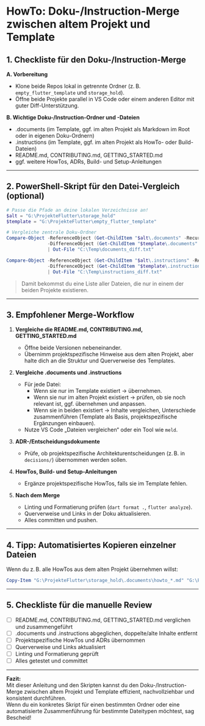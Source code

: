 # HowTo: Doku-/Instruction-Merge zwischen altem Projekt und Template

## 1. Checkliste für den Doku-/Instruction-Merge

**A. Vorbereitung**
- Klone beide Repos lokal in getrennte Ordner (z. B. `empty_flutter_template` und `storage_hold`).
- Öffne beide Projekte parallel in VS Code oder einem anderen Editor mit guter Diff-Unterstützung.

**B. Wichtige Doku-/Instruction-Ordner und -Dateien**
- .documents (im Template, ggf. im alten Projekt als Markdown im Root oder in eigenen Doku-Ordnern)
- .instructions (im Template, ggf. im alten Projekt als HowTo- oder Build-Dateien)
- README.md, CONTRIBUTING.md, GETTING_STARTED.md
- ggf. weitere HowTos, ADRs, Build- und Setup-Anleitungen

---

## 2. PowerShell-Skript für den Datei-Vergleich (optional)

```powershell
# Passe die Pfade an deine lokalen Verzeichnisse an!
$alt = "G:\ProjekteFlutter\storage_hold"
$template = "G:\ProjekteFlutter\empty_flutter_template"

# Vergleiche zentrale Doku-Ordner
Compare-Object -ReferenceObject (Get-ChildItem "$alt\.documents" -Recurse | Select-Object -ExpandProperty Name) `
               -DifferenceObject (Get-ChildItem "$template\.documents" -Recurse | Select-Object -ExpandProperty Name) `
               | Out-File "C:\Temp\documents_diff.txt"

Compare-Object -ReferenceObject (Get-ChildItem "$alt\.instructions" -Recurse | Select-Object -ExpandProperty Name) `
               -DifferenceObject (Get-ChildItem "$template\.instructions" -Recurse | Select-Object -ExpandProperty Name) `
               | Out-File "C:\Temp\instructions_diff.txt"
```
> Damit bekommst du eine Liste aller Dateien, die nur in einem der beiden Projekte existieren.

---

## 3. Empfohlener Merge-Workflow

1. **Vergleiche die README.md, CONTRIBUTING.md, GETTING_STARTED.md**  
   - Öffne beide Versionen nebeneinander.
   - Übernimm projektspezifische Hinweise aus dem alten Projekt, aber halte dich an die Struktur und Querverweise des Templates.

2. **Vergleiche .documents und .instructions**  
   - Für jede Datei:  
     - Wenn sie nur im Template existiert → übernehmen.
     - Wenn sie nur im alten Projekt existiert → prüfen, ob sie noch relevant ist, ggf. übernehmen und anpassen.
     - Wenn sie in beiden existiert → Inhalte vergleichen, Unterschiede zusammenführen (Template als Basis, projektspezifische Ergänzungen einbauen).
   - Nutze VS Code „Dateien vergleichen“ oder ein Tool wie `meld`.

3. **ADR-/Entscheidungsdokumente**  
   - Prüfe, ob projektspezifische Architekturentscheidungen (z. B. in `decisions/`) übernommen werden sollen.

4. **HowTos, Build- und Setup-Anleitungen**  
   - Ergänze projektspezifische HowTos, falls sie im Template fehlen.

5. **Nach dem Merge**  
   - Linting und Formatierung prüfen (`dart format .`, `flutter analyze`).
   - Querverweise und Links in der Doku aktualisieren.
   - Alles committen und pushen.

---

## 4. Tipp: Automatisiertes Kopieren einzelner Dateien

Wenn du z. B. alle HowTos aus dem alten Projekt übernehmen willst:
```powershell
Copy-Item "G:\ProjekteFlutter\storage_hold\.documents\howto_*.md" "G:\ProjekteFlutter\empty_flutter_template\.documents\" -Force
```

---

## 5. Checkliste für die manuelle Review
- [ ] README.md, CONTRIBUTING.md, GETTING_STARTED.md verglichen und zusammengeführt
- [ ] .documents und .instructions abgeglichen, doppelte/alte Inhalte entfernt
- [ ] Projektspezifische HowTos und ADRs übernommen
- [ ] Querverweise und Links aktualisiert
- [ ] Linting und Formatierung geprüft
- [ ] Alles getestet und committet

---

**Fazit:**  
Mit dieser Anleitung und den Skripten kannst du den Doku-/Instruction-Merge zwischen altem Projekt und Template effizient, nachvollziehbar und konsistent durchführen.  
Wenn du ein konkretes Skript für einen bestimmten Ordner oder eine automatisierte Zusammenführung für bestimmte Dateitypen möchtest, sag Bescheid!
